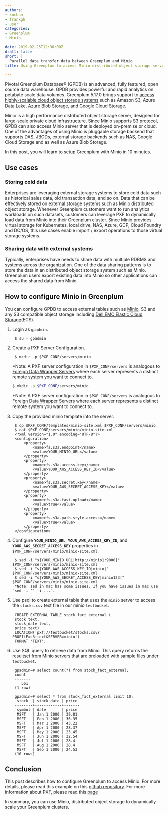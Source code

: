 ```yaml
---
authors:
- kochan
- frankgh
- user
categories:
- Greenplum
- Minio

date: 2019-02-25T12:30:00Z
draft: false
short: |
  Parallel data transfer data between Greenplum and Minio
title: Using Greenplum to access Minio distributed object storage server

---
```

Pivotal Greenplum Database® (GPDB) is an advanced, fully featured, open source data warehouse. GPDB provides powerful and rapid analytics on petabyte scale data volumes. Greenplum 5.17.0 brings support to [access highly-scalable cloud object storage systems](https://gpdb.docs.pivotal.io/latest/pxf/access_objstore.html) such as Amazon S3, Azure Data Lake, Azure Blob Storage, and Google Cloud Storage.

Minio is a high performance distributed object storage server, designed for
large-scale private cloud infrastructure. Since Minio supports S3 protocol, GPDB can also access Minio server that is deployed on-premise or cloud. One of the advantages of using Minio is pluggable storage backend that supports DAS, JBODs, external storage backends such as NAS, Google Cloud Storage and as well as Azure Blob Storage.

In this post, you will learn to setup Greenplum with Minio in 10 minutes.  

## Use cases
### Storing cold data

Enterprises are leveraging external storage systems to store cold data such as
historical sales data, old transaction data, and so on.  Data that can be effectively
stored on external storage systems such as Minio distributed object storage.
Whenever Greenplum customers want to run analytics workloads on such datasets,
customers can leverage PXF to dynamically load data from Minio into their Greenplum cluster.
Since Minio provides virtual storage for Kubernetes, local drive, NAS, Azure, GCP,
Cloud Foundry and DC/OS, this use cases enable import / export operations to those
virtual storage systems.

### Sharing data with external systems

Typically, enterprises have needs to share data with multiple RDBMS and systems across the organization. One of the data sharing patterns is to store the data in an distributed object storage system such as Minio.  Greenplum users export existing data into Minio so other applications can access the shared data from Minio.


## How to configure Minio in Greenplum
You can configure GPDB to access external tables such as [Minio](https://docs.pivotal.io/partners/minio-greenplum/index.html), S3 and any S3 compatible object storage including [Dell EMC Elastic Cloud Storage](https://www.dellemc.com/en-us/storage/ecs/index.htm)(ECS).

1. Login as `gpadmin`.

        $ su - gpadmin

2. Create a PXF Server Configuration.

        $ mkdir -p $PXF_CONF/servers/minio
    *Note: A PXF server configuration in `$PXF_CONF/servers` is analogous to [Foreign Data Wrapper Servers](https://www.postgresql.org/docs/9.4/postgres-fdw.html) where each server represents a distinct remote system you want to connect to.

    ```bash
    $ mkdir -p $PXF_CONF/servers/minio
    ```
    *Note: A PXF server configuration in `$PXF_CONF/servers` is analogous to
    [Foreign Data Wrapper Servers](https://www.postgresql.org/docs/9.4/postgres-fdw.html)
    where each server represents a distinct remote system you want to connect to.

3. Copy the provided minio template into the server.

        $ cp $PXF_CONF/templates/minio-site.xml $PXF_CONF/servers/minio
        $ cat $PXF_CONF/servers/minio/minio-site.xml
        <?xml version="1.0" encoding="UTF-8"?>
        <configuration>
            <property>
                <name>fs.s3a.endpoint</name>
                <value>YOUR_MINIO_URL</value>
            </property>
            <property>
                <name>fs.s3a.access.key</name>
                <value>YOUR_AWS_ACCESS_KEY_ID</value>
            </property>
            <property>
                <name>fs.s3a.secret.key</name>
                <value>YOUR_AWS_SECRET_ACCESS_KEY</value>
            </property>
            <property>
                <name>fs.s3a.fast.upload</name>
                <value>true</value>
            </property>
            <property>
                <name>fs.s3a.path.style.access</name>
                <value>true</value>
            </property>
        </configuration>

4. Configure **`YOUR_MINIO_URL`**, **`YOUR_AWS_ACCESS_KEY_ID`**, and **`YOUR_AWS_SECRET_ACCESS_KEY`** properties in `$PXF_CONF/servers/minio/minio-site.xml`.

        $ sed -i "s|YOUR_MINIO_URL|http://minio1:9000|" $PXF_CONF/servers/minio/minio-site.xml
        $ sed -i "s|YOUR_AWS_ACCESS_KEY_ID|minio|" $PXF_CONF/servers/minio/minio-site.xml
        $ sed -i "s|YOUR_AWS_SECRET_ACCESS_KEY|minio123|" $PXF_CONF/servers/minio/minio-site.xml
        *Note: sed in mac has some issues. If you have issues in mac use `sed -i '' -i ...`.

5. Use psql to create external table that uses the `minio` server to access the `stocks.csv` text file in our minio `testbucket`.

        CREATE EXTERNAL TABLE stock_fact_external (
        stock text,
        stock_date text,
        price text)
        LOCATION('pxf://testbucket/stocks.csv?PROFILE=s3:text&SERVER=minio')
        FORMAT 'TEXT';

6. Use SQL query to retrieve data from Minio. This query returns the resultset from Minio
servers that are preloaded with sample files under `testbucket`.

        gpadmin=# select count(*) from stock_fact_external;
        count
        -------
           561
        (1 row)

        gpadmin=# select * from stock_fact_external limit 10;
         stock  | stock_date | price
        --------+------------+-------
         symbol | date       | price
         MSFT   | Jan 1 2000 | 39.81
         MSFT   | Feb 1 2000 | 36.35
         MSFT   | Mar 1 2000 | 43.22
         MSFT   | Apr 1 2000 | 28.37
         MSFT   | May 1 2000 | 25.45
         MSFT   | Jun 1 2000 | 32.54
         MSFT   | Jul 1 2000 | 28.4
         MSFT   | Aug 1 2000 | 28.4
         MSFT   | Sep 1 2000 | 24.53
        (10 rows)


## Conclusion
This post describes how to configure Greenplum to access Minio. For more details, please read this example on this [github repository](https://github.com/kongyew/greenplum-pxf-examples/tree/master/usecase8). For more information about PXF, please read this [page](https://gpdb.docs.pivotal.io/latest/pxf/objstore_cfg.html)

In summary, you can use Minio, distributed object storage to dynamically scale your Greenplum clusters.
